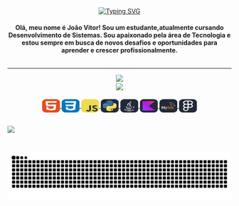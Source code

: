 <div align="center">
 <a href="https://git.io/typing-svg">
   <img src="https://readme-typing-svg.demolab.com?font=Righteuos&size=35&pause=1000&color=9F4BFFC5&center=true&vCenter=true&width=435&lines=Ol%C3%A1+Galera!+%F0%9F%91%8B;Me+Chamo+Jo%C3%A3o+Vitor!" alt="Typing SVG" /></a>
  </a>
</div>


<h4 align="center">Olá, meu nome é João Vitor! Sou um estudante,atualmente cursando Desenvolvimento de Sistemas. Sou apaixonado pela área de Tecnologia e estou sempre em busca de novos desafios e oportunidades para aprender e crescer profissionalmente.</h4>

<div style="display: flex; justify-content: center;" width="100%">
</div>

----

<div style="text-align: center;" align="center">
  <img height="190em" src="https://github-readme-stats.vercel.app/api?username=juaozinh1&theme=midnight-purple&show_icons=true">
  <br>
  <img height="160em" src="https://github-readme-stats.vercel.app/api/top-langs/?username=juaozinh1&theme=midnight-purple&layout=compact"/>
</div>

<div align="center" style="display: inline_block"><br>
  <a href="https://www.w3schools.com/html/default.asp" target="_blank" rel="noreferrer">
    <img align="center" src="https://github.com/tandpfun/skill-icons/blob/main/icons/HTML.svg" alt="html5" width="40" height="30"/>
  </a>
  
  <a href="https://www.w3schools.com/css/" target="_blank" rel="noreferrer">
    <img align="center" src="https://github.com/tandpfun/skill-icons/blob/main/icons/CSS.svg" alt="css3" width="40" height="30"/>
  </a>
  
  <a href="https://www.w3schools.com/js/" target="_blank" rel="noreferrer">
    <img align="center" src="https://github.com/tandpfun/skill-icons/blob/main/icons/JavaScript.svg" alt="javascript" width="40" height="30"/>
  </a>
  
  <a href="https://www.python.org" target="_blank" rel="noreferrer">
    <img align="center" src="https://github.com/tandpfun/skill-icons/blob/main/icons/Python-Dark.svg" alt="python" width="40" height="30"/>
  </a>
  
  <a href="https://www.java.com/en/" target="_blank" rel="noreferrer">
    <img align="center" src="https://github.com/tandpfun/skill-icons/blob/main/icons/Java-Dark.svg" alt="java" width="40" height="30"/>
  </a>
  
  <a href="https://kotlinlang.org/" target="_blank" rel="noreferrer">
    <img align="center" src="https://github.com/tandpfun/skill-icons/blob/main/icons/Kotlin-Dark.svg" alt="kotlin" width="40" height="30"/>
  </a>
  
  <a href="https://www.mysql.com/" target="_blank" rel="noreferrer">
    <img align="center" src="https://github.com/tandpfun/skill-icons/blob/main/icons/MySQL-Dark.svg" alt="mysql" width="40" height="30"/>
  </a>
  
  <a href="https://www.figma.com" target="_blank" rel="noreferrer">
    <img align="center" src="https://github.com/tandpfun/skill-icons/blob/main/icons/Figma-Dark.svg" alt="figma" width="40" height="30"/>
  </a>
</div>

##

<div> 
  <a href="https://www.linkedin.com/in/jo%C3%A3o-vitor-henrique-campos-3a14b7310/" target="_blank"><img src="https://img.shields.io/badge/-LinkedIn-%230077B5?style=for-the-badge&logo=linkedin&logoColor=white" target="_blank">
                                                                                                                                                                                                                       
 </a>
</div>

#

<picture align="center">
  <source media="(prefers-color-scheme: dark)" srcset="https://raw.githubusercontent.com/juaozinh1/juaozinh1/output/github-contribution-grid-snake-dark.svg">
  <source media="(prefers-color-scheme: light)" srcset="https://raw.githubusercontent.com/juaozinh1/juaozinh1/output/github-contribution-grid-snake-dark.svg">
  <img align="center" alt="github contribution grid snake animation" src="https://raw.githubusercontent.com/juaozinh1/juaozinh1/output/github-contribution-grid-snake.svg">
</picture>


